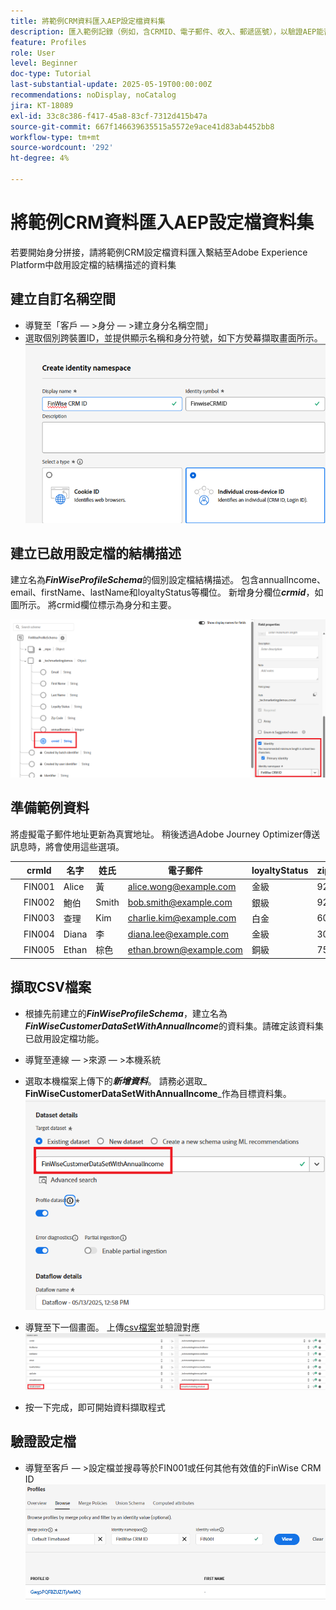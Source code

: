 ```yaml
---
title: 將範例CRM資料匯入AEP設定檔資料集
description: 匯入範例記錄（例如，含CRMID、電子郵件、收入、郵遞區號），以驗證AEP能否根據ECID等共用識別碼，正確地將那些設定檔與匿名Web訪客拼接。
feature: Profiles
role: User
level: Beginner
doc-type: Tutorial
last-substantial-update: 2025-05-19T00:00:00Z
recommendations: noDisplay, noCatalog
jira: KT-18089
exl-id: 33c8c386-f417-45a8-83cf-7312d415b47a
source-git-commit: 667f146639635515a5572e9ace41d83ab4452bb8
workflow-type: tm+mt
source-wordcount: '292'
ht-degree: 4%

---
```


# 將範例CRM資料匯入AEP設定檔資料集

若要開始身分拼接，請將範例CRM設定檔資料匯入繫結至Adobe Experience Platform中啟用設定檔的結構描述的資料集

## 建立自訂名稱空間

* 導覽至「客戶 — >身分 — >建立身分名稱空間」
* 選取個別跨裝置ID，並提供顯示名稱和身分符號，如下方熒幕擷取畫面所示。
  ![自訂名稱空間](assets/custom-namespace.png)

## 建立已啟用設定檔的結構描述

建立名為&#x200B;**_FinWiseProfileSchema_**&#x200B;的個別設定檔結構描述。 包含annualIncome、email、firstName、lastName和loyaltyStatus等欄位。
新增身分欄位&#x200B;**_crmid_**，如圖所示。 將crmid欄位標示為身分和主要。


![設定檔結構描述](assets/finwise-profile-schema.png)

## 準備範例資料

將虛擬電子郵件地址更新為真實地址。 稍後透過Adobe Journey Optimizer傳送訊息時，將會使用這些選項。

|   | crmId | 名字 | 姓氏 | 電子郵件 | loyaltyStatus | zipCode | 年收入 |
|---|--------|-----------|----------|-------------------------|---------------|---------|--------------|
|   | FIN001 | Alice | 黃 | alice.wong@example.com | 金級 | 92128 | 120000 |
|   | FIN002 | 鮑伯 | Smith | bob.smith@example.com | 銀級 | 92126 | 85000 |
|   | FIN003 | 查理 | Kim | charlie.kim@example.com | 白金 | 60614 | 175000 |
|   | FIN004 | Diana | 李 | diana.lee@example.com | 金級 | 30303 | 98000 |
|   | FIN005 | Ethan | 棕色 | ethan.brown@example.com | 銅級 | 75201 | 60000 |

## 擷取CSV檔案

* 根據先前建立的&#x200B;**_FinWiseProfileSchema_**，建立名為&#x200B;**_FinWiseCustomerDataSetWithAnnualIncome_**&#x200B;的資料集。請確定該資料集已啟用設定檔功能。

* 導覽至連線 — >來源 — >本機系統
* 選取本機檔案上傳下的&#x200B;**_新增資料_**。 請務必選取&#x200B;_&#x200B;**FinWiseCustomerDataSetWithAnnualIncome**&#x200B;_作為目標資料集。
  ![擷取 — csv](assets/ingest-csv-into-dataset.png)
* 導覽至下一個畫面。 上傳[csv檔案](assets/finwise_profiles.csv)並驗證對應
  ![對映](assets/mappings.png)

* 按一下完成，即可開始資料擷取程式

## 驗證設定檔

* 導覽至客戶 — >設定檔並搜尋等於FIN001或任何其他有效值的FinWise CRM ID
  ![驗證設定檔](assets/verify-profiles.png)
